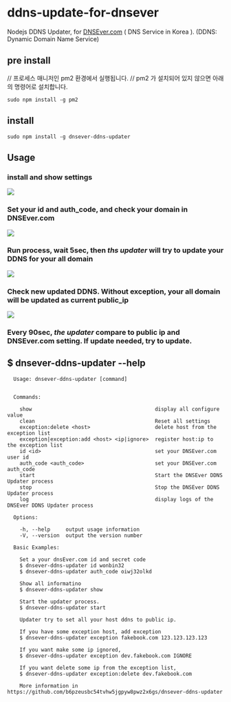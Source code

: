 # ddns-update-for-dnsever
Nodejs DDNS Updater, for [DNSEver.com](DNSEver.com) ( DNS Service in Korea ).
(DDNS: Dynamic Domain Name Service)

## pre install
// 프로세스 매니저인 pm2 환경에서 실행됩니다.
// pm2 가 설치되어 있지 않으면 아래의 명령어로 설치합니다.
```
sudo npm install -g pm2
```

## install
```
sudo npm install -g dnsever-ddns-updater
```


## Usage

### install and show settings
![](https://raw.githubusercontent.com/b6pzeusbc54tvhw5jgpyw8pwz2x6gs/dnsever-ddns-updater/master/screenshot/01_install_first_run.png)

### Set your id and auth_code, and check your domain in DNSEver.com
![](https://raw.githubusercontent.com/b6pzeusbc54tvhw5jgpyw8pwz2x6gs/dnsever-ddns-updater/master/screenshot/02_setting_id_auth_code.png)

### Run process, wait 5sec, then *ths updater* will try to update your DDNS for your all domain
![](https://raw.githubusercontent.com/b6pzeusbc54tvhw5jgpyw8pwz2x6gs/dnsever-ddns-updater/master/screenshot/03_start.png)

### Check new updated DDNS. Without exception, your all domain will be updated as current public_ip
![](https://raw.githubusercontent.com/b6pzeusbc54tvhw5jgpyw8pwz2x6gs/dnsever-ddns-updater/master/screenshot/04_result.png)

### Every 90sec, *the updater* compare to public ip and DNSEver.com setting. If update needed, try to update.

## $ dnsever-ddns-updater --help
```
  Usage: dnsever-ddns-updater [command]


  Commands:

    show                                        display all configure value
    clean                                       Reset all settings
    exception:delete <host>                     delete host from the exception list
    exception|exception:add <host> <ip|ignore>  register host:ip to the exception list
    id <id>                                     set your DNSEver.com user id
    auth_code <auth_code>                       set your DNSEver.com auth_code
    start                                       Start the DNSEver DDNS Updater process
    stop                                        Stop the DNSEver DDNS Updater process
    log                                         display logs of the DNSEver DDNS Updater process

  Options:

    -h, --help     output usage information
    -V, --version  output the version number

  Basic Examples:

    Set a your dnsEver.com id and secret code
    $ dnsever-ddns-updater id wonbin32
    $ dnsever-ddns-updater auth_code oiwj32olkd

    Show all informatino
    $ dnsever-ddns-updater show

    Start the updater process.
    $ dnsever-ddns-updater start

    Updater try to set all your host ddns to public ip.

    If you have some exception host, add exception
    $ dnsever-ddns-updater exception fakebook.com 123.123.123.123

    If you want make some ip ignored,
    $ dnsever-ddns-updater exception dev.fakebook.com IGNORE

    If you want delete some ip from the exception list,
    $ dnsever-ddns-updater exception:delete dev.fakebook.com

    More information in https://github.com/b6pzeusbc54tvhw5jgpyw8pwz2x6gs/dnsever-ddns-updater
```

